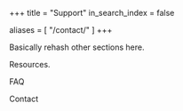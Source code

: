 +++
title = "Support"
in_search_index = false

aliases = [
    "/contact/"
]
+++

Basically rehash other sections here.

Resources.

FAQ

Contact
